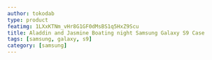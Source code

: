 ```yaml
---
author: tokodab
type: product
featimg: 1LXxKTNm_vHr8G1GF0dMsBS1q5HxZ9Scu
title: Aladdin and Jasmine Boating night Samsung Galaxy S9 Case
tags: [samsung, galaxy, s9]
category: [samsung]
---
```

